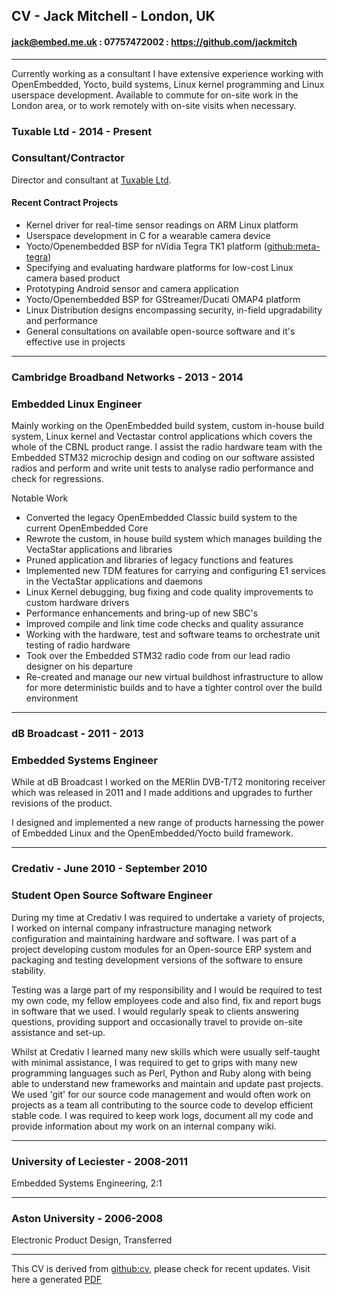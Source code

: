 ## CV - Jack Mitchell - London, UK

#### jack@embed.me.uk : 07757472002 : https://github.com/jackmitch
---

Currently working as a consultant I have extensive experience working with OpenEmbedded, Yocto, build systems, Linux kernel programming and Linux userspace development. Available to commute for on-site work in the London area, or to work remotely with on-site visits when necessary.

### Tuxable Ltd - 2014 - Present
### Consultant/Contractor

Director and consultant at [Tuxable Ltd](http://www.tuxable.co.uk).

#### Recent Contract Projects

- Kernel driver for real-time sensor readings on ARM Linux platform
- Userspace development in C for a wearable camera device
- Yocto/Openembedded BSP for nVidia Tegra TK1 platform ([github:meta-tegra](https://github.com/madisongh/meta-tegra))
- Specifying and evaluating hardware platforms for low-cost Linux camera based product
- Prototyping Android sensor and camera application
- Yocto/Openembedded BSP for GStreamer/Ducati OMAP4 platform
- Linux Distribution designs encompassing security, in-field upgradability and performance
- General consultations on available open-source software and it's effective use in projects

---

### Cambridge Broadband Networks - 2013 - 2014
### Embedded Linux Engineer

Mainly working on the OpenEmbedded build system, custom in-house build system, Linux kernel and Vectastar control applications which covers the whole of the CBNL product range. I assist the radio hardware team with the Embedded STM32 microchip design and coding on our software assisted radios and perform and write unit tests to analyse radio performance and check for regressions.

Notable Work
- Converted the legacy OpenEmbedded Classic build system to the current OpenEmbedded Core
- Rewrote the custom, in house build system which manages building the VectaStar applications and libraries
- Pruned application and libraries of legacy functions and features
- Implemented new TDM features for carrying and configuring E1 services in the VectaStar applications and daemons
- Linux Kernel debugging, bug fixing and code quality improvements to custom hardware drivers
- Performance enhancements and bring-up of new SBC's
- Improved compile and link time code checks and quality assurance
- Working with the hardware, test and software teams to orchestrate unit testing of radio hardware
- Took over the Embedded STM32 radio code from our lead radio designer on his departure
- Re-created and manage our new virtual buildhost infrastructure to allow for more deterministic builds and to have a tighter control over the build environment

---

### dB Broadcast - 2011 - 2013
### Embedded Systems Engineer

While at dB Broadcast I worked on the MERlin DVB-T/T2 monitoring receiver which was released in 2011 and I made additions and upgrades to further revisions of the product.

I designed and implemented a new range of products harnessing the power of Embedded Linux and the OpenEmbedded/Yocto build framework.

---

### Credativ - June 2010 - September 2010
### Student Open Source Software Engineer

During my time at Credativ I was required to undertake a variety of projects, I worked on internal company infrastructure managing network configuration and maintaining hardware and software. I was part of a project developing custom modules for an Open-source ERP system and packaging and testing development versions of the software to ensure stability.

Testing was a large part of my responsibility and I would be required to test my own code, my fellow employees code and also find, fix and report bugs in software that we used. I would regularly speak to clients answering questions, providing support and occasionally travel to provide on-site assistance and set-up.

Whilst at Credativ I learned many new skills which were usually self-taught with minimal assistance, I was required to get to grips with many new programming languages such as Perl, Python and Ruby along with being able to understand new frameworks and maintain and update past projects. We used 'git' for our source code management and would often work on projects as a team all contributing to the source code to develop efficient stable code. I was required to keep work logs, document all my code and provide information about my work on an internal company wiki.

---

### University of Leciester - 2008-2011
Embedded Systems Engineering, 2:1

---

### Aston University - 2006-2008
Electronic Product Design, Transferred

---

This CV is derived from [github:cv](https://github.com/jackmitch/cv), please check for recent updates. Visit here a generated [PDF](http://gitprint.com/jackmitch/cv/blob/master/README.md)
